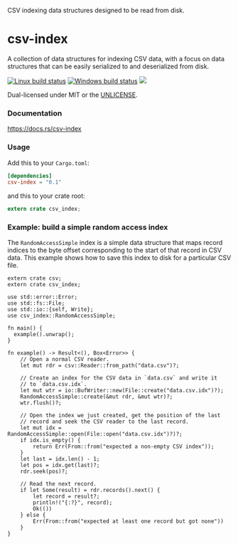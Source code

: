 CSV indexing data structures designed to be read from disk.

csv-index
=========
A collection of data structures for indexing CSV data, with a focus on data
structures that can be easily serialized to and deserialized from disk.

[![Linux build status](https://api.travis-ci.org/BurntSushi/rust-csv.png)](https://travis-ci.org/BurntSushi/rust-csv)
[![Windows build status](https://ci.appveyor.com/api/projects/status/github/BurntSushi/rust-csv?svg=true)](https://ci.appveyor.com/project/BurntSushi/rust-csv)
[![](http://meritbadge.herokuapp.com/csv-index)](https://crates.io/crates/csv-index)

Dual-licensed under MIT or the [UNLICENSE](http://unlicense.org).

### Documentation

https://docs.rs/csv-index

### Usage

Add this to your `Cargo.toml`:

```toml
[dependencies]
csv-index = "0.1"
```

and this to your crate root:

```rust
extern crate csv_index;
```

### Example: build a simple random access index

The `RandomAccessSimple` index is a simple data structure that maps record
indices to the byte offset corresponding to the start of that record in CSV
data. This example shows how to save this index to disk for a particular CSV
file.

```no_run
extern crate csv;
extern crate csv_index;

use std::error::Error;
use std::fs::File;
use std::io::{self, Write};
use csv_index::RandomAccessSimple;

fn main() {
  example().unwrap();
}

fn example() -> Result<(), Box<Error>> {
    // Open a normal CSV reader.
    let mut rdr = csv::Reader::from_path("data.csv")?;

    // Create an index for the CSV data in `data.csv` and write it
    // to `data.csv.idx`.
    let mut wtr = io::BufWriter::new(File::create("data.csv.idx")?);
    RandomAccessSimple::create(&mut rdr, &mut wtr)?;
    wtr.flush()?;

    // Open the index we just created, get the position of the last
    // record and seek the CSV reader to the last record.
    let mut idx = RandomAccessSimple::open(File::open("data.csv.idx")?)?;
    if idx.is_empty() {
        return Err(From::from("expected a non-empty CSV index"));
    }
    let last = idx.len() - 1;
    let pos = idx.get(last)?;
    rdr.seek(pos)?;

    // Read the next record.
    if let Some(result) = rdr.records().next() {
        let record = result?;
        println!("{:?}", record);
        Ok(())
    } else {
        Err(From::from("expected at least one record but got none"))
    }
}
```

